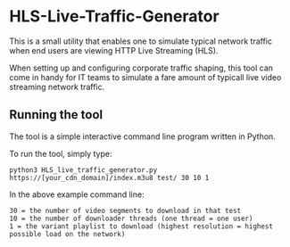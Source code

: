 # HLS-Live-Traffic-Generator

This is a small utility that enables one to simulate typical network traffic when end users are viewing HTTP Live Streaming (HLS).

When setting up and configuring corporate traffic shaping, this tool can come in handy for IT teams to simulate a fare amount of typicall live video streaming network traffic.


## Running the tool
The tool is a simple interactive command line program written in Python.

To run the tool, simply type:

```
python3 HLS_live_traffic_generator.py https://[your_cdn_domain]/index.m3u8 test/ 30 10 1
```

In the above example command line:

```
30 = the number of video segments to download in that test
10 = the number of downloader threads (one thread = one user)
1 = the variant playlist to download (highest resolution = highest possible load on the network)

```
